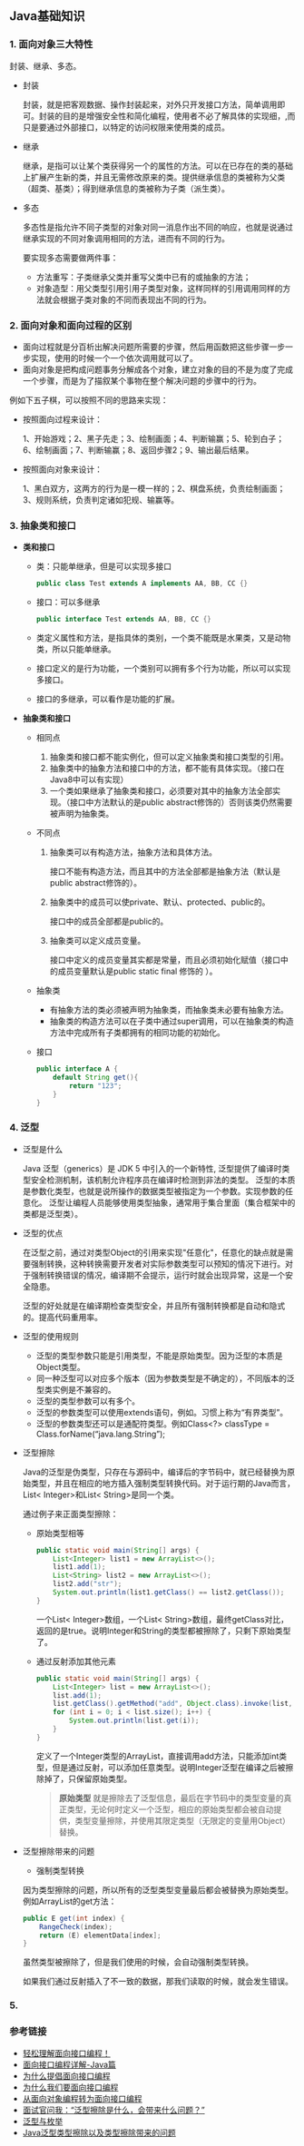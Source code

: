 ## Java基础知识

### 1. 面向对象三大特性

封装、继承、多态。

* 封装

  封装，就是把客观数据、操作封装起来，对外只开发接口方法，简单调用即可。封装的目的是增强安全性和简化编程，使用者不必了解具体的实现细，,而只是要通过外部接口，以特定的访问权限来使用类的成员。

* 继承

  继承，是指可以让某个类获得另一个的属性的方法。可以在已存在的类的基础上扩展产生新的类，并且无需修改原来的类。提供继承信息的类被称为父类（超类、基类）；得到继承信息的类被称为子类（派生类）。

* 多态

  多态性是指允许不同子类型的对象对同一消息作出不同的响应，也就是说通过继承实现的不同对象调用相同的方法，进而有不同的行为。

  要实现多态需要做两件事：

  * 方法重写：子类继承父类并重写父类中已有的或抽象的方法；
  * 对象造型：用父类型引用引用子类型对象，这样同样的引用调用同样的方法就会根据子类对象的不同而表现出不同的行为。

### 2. 面向对象和面向过程的区别

* 面向过程就是分百析出解决问题所需要的步骤，然后用函数把这些步骤一步一步实现，使用的时候一个一个依次调用就可以了。
* 面向对象是把构成问题事务分解成各个对象，建立对象的目的不是为度了完成一个步骤，而是为了描叙某个事物在整个解决问题的步骤中的行为。

例如下五子棋，可以按照不同的思路来实现：

* 按照面向过程来设计：

  1、开始游戏；2、黑子先走；3、绘制画面；4、判断输赢；5、轮到白子；6、绘制画面；7、判断输赢；8、返回步骤2；9、输出最后结果。

* 按照面向对象来设计：

  1、黑白双方，这两方的行为是一模一样的；2、棋盘系统，负责绘制画面；3、规则系统，负责判定诸如犯规、输赢等。

### 3. 抽象类和接口

* **类和接口**

  * 类：只能单继承，但是可以实现多接口

    ```java
    public class Test extends A implements AA, BB, CC {}
    ```

  * 接口：可以多继承

    ```java
    public interface Test extends AA, BB, CC {}
    ```

  * 类定义属性和方法，是指具体的类别，一个类不能既是水果类，又是动物类，所以只能单继承。

  * 接口定义的是行为功能，一个类别可以拥有多个行为功能，所以可以实现多接口。

  * 接口的多继承，可以看作是功能的扩展。

* **抽象类和接口**

  * 相同点

    1. 抽象类和接口都不能实例化，但可以定义抽象类和接口类型的引用。
    2. 抽象类中的抽象方法和接口中的方法，都不能有具体实现。（接口在Java8中可以有实现）
    3. 一个类如果继承了抽象类和接口，必须要对其中的抽象方法全部实现。（接口中方法默认的是public abstract修饰的）否则该类仍然需要被声明为抽象类。

  * 不同点

    1. 抽象类可以有构造方法，抽象方法和具体方法。

       接口不能有构造方法，而且其中的方法全部都是抽象方法（默认是public abstract修饰的）。

    2. 抽象类中的成员可以使private、默认、protected、public的。

       接口中的成员全部都是public的。

    3. 抽象类可以定义成员变量。

       接口中定义的成员变量其实都是常量，而且必须初始化赋值（接口中的成员变量默认是public static final 修饰的 ）。

  * 抽象类

    * 有抽象方法的类必须被声明为抽象类，而抽象类未必要有抽象方法。
    * 抽象类的构造方法可以在子类中通过super调用，可以在抽象类的构造方法中完成所有子类都拥有的相同功能的初始化。

  * 接口

    ```java
    public interface A {
        default String get(){
            return "123";
        }
    }
    ```

### 4. 泛型

* 泛型是什么

  Java 泛型（generics）是 JDK 5 中引入的一个新特性, 泛型提供了编译时类型安全检测机制，该机制允许程序员在编译时检测到非法的类型。
  泛型的本质是参数化类型，也就是说所操作的数据类型被指定为一个参数。实现参数的任意化。
  泛型让编程人员能够使用类型抽象，通常用于集合里面（集合框架中的类都是泛型类）。

* 泛型的优点

  在泛型之前，通过对类型Object的引用来实现"任意化"，任意化的缺点就是需要强制转换，这种转换需要开发者对实际参数类型可以预知的情况下进行。对于强制转换错误的情况，编译期不会提示，运行时就会出现异常，这是一个安全隐患。

  泛型的好处就是在编译期检查类型安全，并且所有强制转换都是自动和隐式的。提高代码重用率。

* 泛型的使用规则

  * 泛型的类型参数只能是引用类型，不能是原始类型。因为泛型的本质是Object类型。
  * 同一种泛型可以对应多个版本（因为参数类型是不确定的），不同版本的泛型类实例是不兼容的。
  * 泛型的类型参数可以有多个。
  * 泛型的参数类型可以使用extends语句，例如。习惯上称为“有界类型”。
  * 泛型的参数类型还可以是通配符类型。例如Class<?> classType = Class.forName(“java.lang.String”);

* 泛型擦除

  Java的泛型是伪类型，只存在与源码中，编译后的字节码中，就已经替换为原始类型，并且在相应的地方插入强制类型转换代码。对于运行期的Java而言，List< Integer>和List< String>是同一个类。

  通过例子来正面类型擦除：

  * 原始类型相等

    ```java
    public static void main(String[] args) {
        List<Integer> list1 = new ArrayList<>();
        list1.add(1);
        List<String> list2 = new ArrayList<>();
        list2.add("str");
        System.out.println(list1.getClass() == list2.getClass());
    }
    ```

    一个List< Integer>数组，一个List< String>数组，最终getClass对比，返回的是true。说明Integer和String的类型都被擦除了，只剩下原始类型了。

  * 通过反射添加其他元素

    ```java
    public static void main(String[] args) {
        List<Integer> list = new ArrayList<>();
        list.add(1);
        list.getClass().getMethod("add", Object.class).invoke(list, "asd");
        for (int i = 0; i < list.size(); i++) {
            System.out.println(list.get(i));
        }
    }
    ```

    定义了一个Integer类型的ArrayList，直接调用add方法，只能添加int类型，但是通过反射，可以添加任意类型。说明Integer泛型在编译之后被擦除掉了，只保留原始类型。

    > **原始类型** 就是擦除去了泛型信息，最后在字节码中的类型变量的真正类型，无论何时定义一个泛型，相应的原始类型都会被自动提供，类型变量擦除，并使用其限定类型（无限定的变量用Object）替换。

* 泛型擦除带来的问题

  *  强制类型转换

    因为类型擦除的问题，所以所有的泛型类型变量最后都会被替换为原始类型。例如ArrayList的get方法：

    ```java
    public E get(int index) {  
        RangeCheck(index);  
        return (E) elementData[index];  
    }
    ```

    虽然类型被擦除了，但是我们使用的时候，会自动强制类型转换。

    如果我们通过反射插入了不一致的数据，那我们读取的时候，就会发生错误。

### 5. 

### 参考链接

* [轻松理解面向接口编程！](https://zhuanlan.zhihu.com/p/30572621)
* [面向接口编程详解-Java篇](https://www.cnblogs.com/iceb/p/7093884.html)
* [为什么提倡面向接口编程](https://blog.csdn.net/jifengnan/article/details/85411115)
* [为什么我们要面向接口编程](http://www.imooc.com/article/301555)
* [从面向对象编程转为面向接口编程](https://blog.csdn.net/shine_journey/article/details/81814702)
* [面试官问我：“泛型擦除是什么，会带来什么问题？”](https://juejin.im/post/5e61fb10e51d4526d6406cb0)
* [泛型与枚举](https://blog.csdn.net/qq_29966203/article/details/93708880)
* [Java泛型类型擦除以及类型擦除带来的问题](https://www.cnblogs.com/wuqinglong/p/9456193.html)

